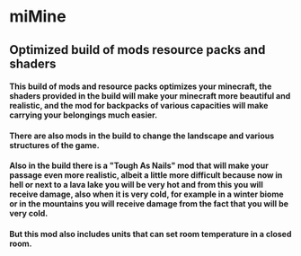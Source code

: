 # miMine
## Optimized build of mods resource packs and shaders

#### This build of mods and resource packs optimizes your minecraft, the shaders provided in the build will make your minecraft more beautiful and realistic, and the mod for backpacks of various capacities will make carrying your belongings much easier.
#### There are also mods in the build to change the landscape and various structures of the game.
#### Also in the build there is a "Tough As Nails" mod that will make your passage even more realistic, albeit a little more difficult because now in hell or next to a lava lake you will be very hot and from this you will receive damage, also when it is very cold, for example in a winter biome or in the mountains you will receive damage from the fact that you will be very cold.
#### But this mod also includes units that can set room temperature in a closed room.

